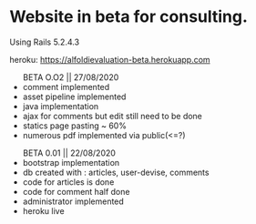 <h1>Website in beta for consulting.</h1>
Using Rails 5.2.4.3

heroku: https://alfoldievaluation-beta.herokuapp.com

<ul>BETA O.O2 || 27/08/2020
    <li>comment implemented</li>
    <li>asset pipeline implemented</li>
    <li>java implementation</li>
    <li>ajax for comments but edit still need to be done</li>
    <li>statics page pasting ~ 60%</li>
    <li>numerous pdf implemented via public(<=?)</li>
</ul>

<ul>BETA 0.01 || 22/08/2020  
<li>bootstrap implementation</li>
<li>db created with : articles, user-devise, comments</li>
<li>code for articles is done</li>
<li>code for comment half done</li>
<li>administrator implemented</li>
<li>heroku live</li>
</ul>

